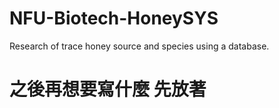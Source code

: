 # NFU-Biotech-HoneySYS
Research of trace honey source and species using a database.

# 之後再想要寫什麼 先放著
